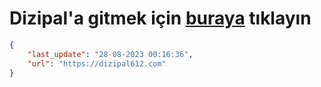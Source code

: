 # Dizipal'a gitmek için [buraya](https://dizipal612.com) tıklayın
    
```json
{
    "last_update": "28-08-2023 00:16:36",
    "url": "https://dizipal612.com"
}
```